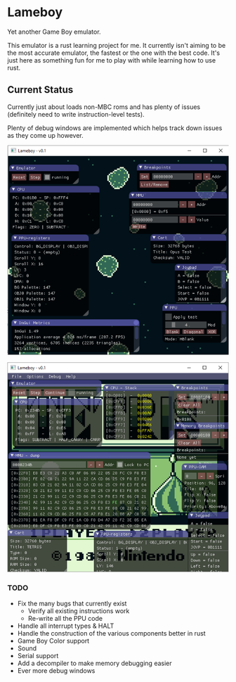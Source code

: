 # Lameboy

Yet another Game Boy emulator.

This emulator is a rust learning project for me. It currently isn't aiming to be the most accurate emulator, the fastest
 or the one with the best code. It's just here as something fun for me to play with while learning how to use rust.

## Current Status

Currently just about loads non-MBC roms and has plenty of issues (definitely need to write instruction-level tests).

Plenty of debug windows are implemented which helps track down issues as they come up however.

![Screenshot of first BG displaying correctly](images/screenshot-25-7-17.png)

![Debug windows galore](images/screenshot-18-11-17.png)

### TODO

- Fix the many bugs that currently exist
  - Verify all existing instructions work
  - Re-write all the PPU code
- Handle all interrupt types & HALT 
- Handle the construction of the various components better in rust
- Game Boy Color support
- Sound
- Serial support
- Add a decompiler to make memory debugging easier
- Ever more debug windows
